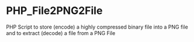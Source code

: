 # PHP_File2PNG2File
 PHP Script to store (encode) a highly compressed binary file into a PNG file and to extract (decode) a file from a PNG File
